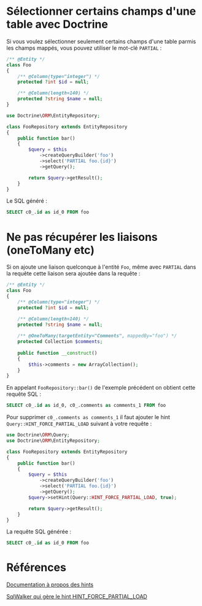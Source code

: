 # Sélectionner certains champs d'une table avec Doctrine

Si vous voulez sélectionner seulement certains champs d'une table parmis les champs mappés, vous pouvez utiliser le mot-clé `PARTIAL` :

```php
/** @Entity */
class Foo
{
    /** @Column(type="integer") */
    protected ?int $id = null;

    /** @Column(length=140) */
    protected ?string $name = null;
}
```

```php
use Doctrine\ORM\EntityRepository;

class FooRepository extends EntityRepository
{
    public function bar()
    {
        $query = $this
            ->createQueryBuilder('foo')
            ->select('PARTIAL foo.{id}')
            ->getQuery();

        return $query->getResult();
    }
}
```

Le SQL généré :
```sql
SELECT c0_.id as id_0 FROM foo
```

# Ne pas récupérer les liaisons (oneToMany etc)

Si on ajoute une liaison quelconque à l'entité `Foo`, même avec `PARTIAL` dans la requête cette liaison sera ajoutée dans la requête :
```php
/** @Entity */
class Foo
{
    /** @Column(type="integer") */
    protected ?int $id = null;

    /** @Column(length=140) */
    protected ?string $name = null;
    
    /** @OneToMany(targetEntity="Comments", mappedBy="foo") */
    protected Collection $comments;
    
    public function __construct()
    {
        $this->comments = new ArrayCollection();
    }
}
```

En appelant `FooRepository::bar()` de l'exemple précédent on obtient cette requête SQL :
```sql
SELECT c0_.id as id_0, c0_.comments as comments_1 FROM foo
```

Pour supprimer `c0_.comments as comments_1` il faut ajouter le hint `Query::HINT_FORCE_PARTIAL_LOAD` suivant à votre requête :
```php
use Doctrine\ORM\Query;
use Doctrine\ORM\EntityRepository;

class FooRepository extends EntityRepository
{
    public function bar()
    {
        $query = $this
            ->createQueryBuilder('foo')
            ->select('PARTIAL foo.{id}')
            ->getQuery();
        $query->setHint(Query::HINT_FORCE_PARTIAL_LOAD, true);

        return $query->getResult();
    }
}
```

La requête SQL générée :
```sql
SELECT c0_.id as id_0 FROM foo
```

# Références

[Documentation à propos des hints](http://docs.doctrine-project.org/projects/doctrine-orm/en/latest/reference/dql-doctrine-query-language.html#query-hints)

[SqlWalker qui gère le hint HINT_FORCE_PARTIAL_LOAD](https://github.com/doctrine/orm/blob/v2.5.4/lib/Doctrine/ORM/Query/SqlWalker.php#L705)

